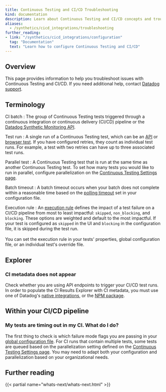 ```yaml
---
title: Continuous Testing and CI/CD Troubleshooting
kind: documentation
description: Learn about Continuous Testing and CI/CD concepts and troubleshoot common errors.
aliases:
  - /synthetics/cicd_integrations/troubleshooting
further_reading:
- link: "/synthetics/cicd_integrations/configuration"
  tag: "Documentation"
  text: "Learn how to configure Continuous Testing and CI/CD"
---
```


## Overview

This page provides information to help you troubleshoot issues with Continuous Testing and CI/CD. If you need additional help, contact [Datadog support][1].

## Terminology

CI batch 
: The group of Continuous Testing tests triggered through a continuous integration or continuous delivery (CI/CD) pipeline or the [Datadog Synthetic Monitoring API][2].

Test run
: A single run of a Continuous Testing test, which can be an [API][7] or [browser test][8]. If you have configured retries, they count as individual test runs. For example, a test with two retries can have up to three associated test runs.

Parallel test
: A Continuous Testing test that is run at the same time as another Continuous Testing test. To set how many tests you would like to run in parallel, configure parallelization on the [Continuous Testing Settings page][9].

Batch timeout
: A batch timeout occurs when your batch does not complete within a reasonable time based on the [polling timeout][3] set in your configuration file. 

Execution rule
: An [execution rule][4] defines the impact of a test failure on a CI/CD pipeline from most to least impactful: `skipped`, `non_blocking`, and `blocking`. These options are weighted and default to the most impactful. If your test is configured as `skipped` in the UI and `blocking` in the configuration file, it is skipped during the test run. </br><br> You can set the execution rule in your tests' properties, global configuration file, or an individual test's override file. 

## Explorer

### CI metadata does not appear

Check whether you are using API endpoints to trigger your CI/CD test runs. In order to populate the CI Results Explorer with CI metadata, you must use one of Datadog's [native integrations][5], or the [NPM package][6].

## Within your CI/CD pipeline

### My tests are timing out in my CI. What do I do?

The first thing to check is which failure mode flags you are passing in your [global configuration file][10]. For CI runs that contain multiple tests, some tests are queued based on the parallelization setting defined on the [Continuous Testing Settings page][9]. You may need to adapt both your configuration and parallelization based on your organizational needs.

## Further reading
 
{{< partial name="whats-next/whats-next.html" >}}

[1]: /help/
[2]: /api/latest/synthetics/#trigger-tests-from-cicd-pipelines
[3]: /continuous_testing/cicd_integrations/configuration/?tab=npm#additional-configuration
[4]: /continuous_testing/cicd_integrations/configuration/?tab=npm#execution-rule
[5]: /continuous_testing/cicd_integrations
[6]: /continuous_testing/cicd_integrations#use-the-cli
[7]: /synthetics/api_tests/
[8]: /synthetics/browser_tests/?tab=requestoptions
[9]: /continuous_testing/settings
[10]: /continuous_testing/cicd_integrations/configuration/?tab=npm#global-configuration-file-options
